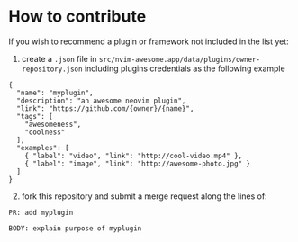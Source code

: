 # How to contribute

If you wish to recommend a plugin or framework not included in the list yet:

1. create a `.json` file in `src/nvim-awesome.app/data/plugins/owner-repository.json` including plugins credentials as the following example

```
{
  "name": "myplugin",
  "description": "an awesome neovim plugin",
  "link": "https://github.com/{owner}/{name}",
  "tags": [
    "awesomeness",
    "coolness"
  ],
  "examples": [
    { "label": "video", "link": "http://cool-video.mp4" },
    { "label": "image", "link": "http://awesome-photo.jpg" }
  ]
}
```

2. fork this repository and submit a merge request along the lines of:

```
PR: add myplugin

BODY: explain purpose of myplugin
```
